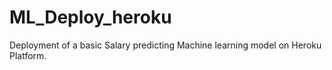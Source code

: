 # ML_Deploy_heroku
Deployment of  a basic Salary predicting Machine learning  model on Heroku Platform.

